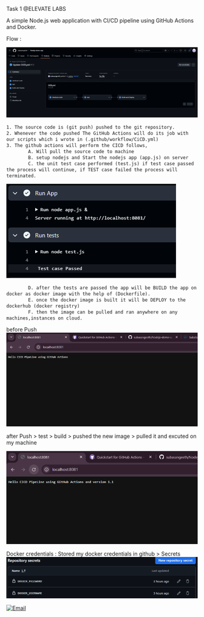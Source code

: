 Task 1 @ELEVATE LABS

A simple Node.js web application with CI/CD pipeline using GitHub Actions and Docker.  




Flow :

![alt text](screenshots/flow.png)
    
    1. The source code is (git push) pushed to the git repository.
    2. Whenever the code pushed The GitHub Actions will do its job with our scripts which i wrote in (.github/workflow/CiCD.yml)
    3. The github actions will perform the CICD follows,
            A. Will pull the source code to machine
            B. setup nodejs and Start the nodejs app (app.js) on server
            C. the unit test case performed (test.js) if test case passed the process will continue, if TEST case failed the process will terminated.

![alt text](screenshots/Tests.png)    
                
            D. after the tests are passed the app will be BUILD the app on docker as docker image with the help of (Dockerfile).
            E. once the docker image is built it will be DEPLOY to the dockerhub (docker registry)
            F. then the image can be pulled and ran anywhere on any machines,instances on cloud.  

before Push
![Docker Creds](screenshots/beforePush.png)

after Push > test > build > pushed the new image > pulled it and excuted on my machine

![Docker Creds](screenshots/afterPush.png)




Docker credentials :
Stored my docker credentials in github > Secrets
    ![Docker Creds](screenshots/image.png)



[![Email](https://img.shields.io/badge/Email-subasangeeth07@gmail.com-blue)](mailto:subasangeeth07@gmail.com)

